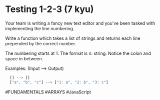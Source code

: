 # Testing 1-2-3 (7 kyu)

Your team is writing a fancy new text editor and you've been tasked with implementing the line numbering.

Write a function which takes a list of strings and returns each line prepended by the correct number.

The numbering starts at 1. The format is n: string. Notice the colon and space in between.

Examples: (Input --> Output)
```JavaScript
  [] --> []
  ["a", "b", "c"] --> ["1: a", "2: b", "3: c"]
```

#FUNDAMENTALS #ARRAYS #JavaScript